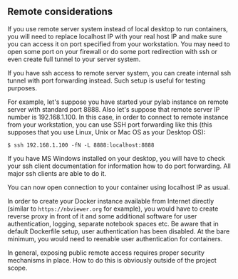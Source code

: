 ## Remote considerations

If you use remote server system instead of local desktop to run containers, you will need to replace localhost IP with your real host IP and make sure you can access it on port specified from your workstation. You may need to open some port on your firewall or do some port redirection with ssh or even create full tunnel to your server system.

If you have ssh access to remote server system, you can create internal ssh tunnel with port forwarding instead. Such setup is useful for testing purposes.

For example, let's suppose you have started your pylab instance on remote server with standard port 8888. Also let's suppose that remote server IP number is 192.168.1.100. In this case, in order to connect to remote instance from your workstation, you can use SSH port forwarding like this (this supposes that you use Linux, Unix or Mac OS as your Desktop OS):

```
$ ssh 192.168.1.100 -fN -L 8888:localhost:8888
```

If you have MS Windows installed on your desktop, you will have to check your ssh client documentation for information how to do port forwarding. All major ssh clients are able to do it.

You can now open connection to your container using localhost IP as usual.

In order to create your Docker instance available from Internet directly (similar to `https://nbviewer.org` for example), you would have to create reverse proxy in front of it and some additional software for user authentication, logging, separate notebook spaces etc. Be aware that in default Dockerfile setup, user authentication has been disabled. At the bare minimum, you would need to reenable user authentication for containers.

In general, exposing public remote access requires proper security mechanisms in place. How to do this is obviously outside of the project scope.

